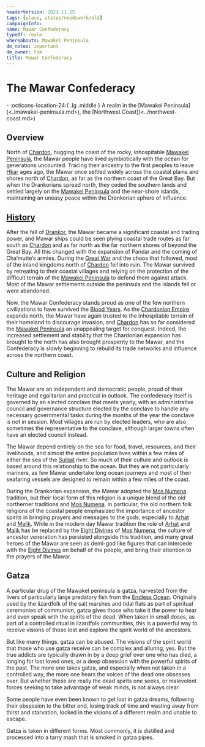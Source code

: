 ```yaml
---
headerVersion: 2023.11.25
tags: [place, status/needswork/old]
campaignInfo:
name: Mawar Confederacy
typeOf: realm
whereabouts: Mawakel Peninsula
dm_notes: important
dm_owner: tim
title: Mawar Confederacy
---
```

# The Mawar Confederacy
<div class="grid cards ext-narrow-margin ext-one-column" markdown>
-    :octicons-location-24:{ .lg .middle } A realm in the [Mawakel Peninsula](<./mawakel-peninsula.md>), the [Northwest Coast](<../northwest-coast.md>)  
</div>




## Overview

North of [Chardon](<../../greater-chardon/chardonian-empire/chardon/chardon.md>), hugging the coast of the rocky, inhospitable [Mawakel Peninsula](<./mawakel-peninsula.md>), the Mawar people have lived symbiotically with the ocean for generations uncounted. Tracing their ancestry to the first peoples to leave [Hkar](<../../../history/pre-downfall/hkar.md>) ages ago, the Mawar once settled widely across the coastal plains and shores north of [Chardon](<../../greater-chardon/chardonian-empire/chardon/chardon.md>), as far as the northern coast of the Great Bay. But when the Drankorians spread north, they ceded the southern lands and settled largely on the [Mawakel Peninsula](<./mawakel-peninsula.md>) and the near-shore islands, maintaining an uneasy peace within the Drankorian sphere of influence.
## [History](<../../../history/chronicles-of-the-mawar.md>)

After the fall of [Drankor](<../../../history/drankorian-era/drankorian-empire.md>), the Mawar became a significant coastal and trading power, and Mawar ships could be seen plying coastal trade routes as far south as [Chardon](<../../greater-chardon/chardonian-empire/chardon/chardon.md>) and as far north as the far northern shores of beyond the Great Bay. All this changed with the expansion of Pandar and the coming of Cha’mutte’s armies. During the [Great War](<../../../events/1500s/great-war.md>) and the chaos that followed, most of the inland kingdoms north of [Chardon](<../../greater-chardon/chardonian-empire/chardon/chardon.md>) fell into ruin. The Mawar survived by retreating to their coastal villages and relying on the protection of the difficult terrain of the [Mawakel Peninsula](<./mawakel-peninsula.md>) to defend them against attack. Most of the Mawar settlements outside the peninsula and the islands fell or were abandoned.

Now, the Mawar Confederacy stands proud as one of the few northern civilizations to have survived the [Blood Years](<../../../events/1500s/blood-years.md>). As the [Chardonian Empire](<../../greater-chardon/chardonian-empire/chardonian-empire.md>) expands north, the Mawar have again trusted to the inhospitable terrain of their homeland to discourage invasion, and [Chardon](<../../greater-chardon/chardonian-empire/chardon/chardon.md>) has so far considered the [Mawakel Peninsula](<./mawakel-peninsula.md>) an unappealing target for conquest. Indeed, the increased settlement and stability that the Chardonian expansion has brought to the north has also brought prosperity to the Mawar, and the Confederacy is slowly beginning to rebuild its trade networks and influence across the northern coast.

## Culture and Religion

The Mawar are an independent and democratic people, proud of their heritage and egalitarian and practical in outlook. The confederacy itself is governed by an elected conclave that meets yearly, with an administrative council and governance structure elected by the conclave to handle any necessary governmental tasks during the months of the year the conclave is not in session. Most villages are run by elected leaders, who are also sometimes the representative to the conclave, although larger towns often have an elected council instead. 

The Mawar depend entirely on the sea for food, travel, resources, and their livelihoods, and almost the entire population lives within a few miles of either the sea of the [Sulqat](<../rivers/sulqat.md>) river. So much of their culture and outlook is based around this relationship to the ocean. But they are not particularly mariners, as few Mawar undertake long ocean journeys and most of their seafaring vessels are designed to remain within a few miles of the coast. 

During the Drankorian expansion, the Mawar adopted the [Mos Numena](<../../../gods-and-religions/religions/mos-numena/mos-numena.md>) tradition, but their local form of this religion is a unique blend of the old northerner traditions and [Mos Numena](<../../../gods-and-religions/religions/mos-numena/mos-numena.md>). In particular, the old northern folk religions of the coastal people emphasized the importance of ancestor spirits in bringing prayers and messages to the gods, especially to [Arhat](<../../../gods-and-religions/gods/high-gods/divine-presence.md>) and [Malik](<../../../gods-and-religions/gods/high-gods/divine-presence.md>). While in the modern day Mawar tradition the role of [Arhat](<../../../gods-and-religions/gods/high-gods/divine-presence.md>) and [Malik](<../../../gods-and-religions/gods/high-gods/divine-presence.md>) has be replaced by the [Eight Divines](<../../../gods-and-religions/religions/mos-numena/mos-numena.md>) of [Mos Numena](<../../../gods-and-religions/religions/mos-numena/mos-numena.md>), the culture of ancestor veneration has persisted alongside this tradition, and many great heroes of the Mawar are seen as demi-god like figures that can intercede with the [Eight Divines](<../../../gods-and-religions/religions/mos-numena/mos-numena.md>) on behalf of the people, and bring their attention to the prayers of the Mawar.

## Gatza

A particular drug of the Mawakel peninsula is gatza, harvested from the livers of particularly large predatory fish from the [Endless Ocean](<../../endless-ocean.md>). Originally used by the lizardfolk of the salt marshes and tidal flats as part of spiritual ceremonies of communion, gatza gives those who take it the power to hear and even speak with the spirits of the dead. When taken in small doses, as part of a controlled ritual in lizardfolk communities, this is a powerful way to receive visions of those lost and explore the spirit world of the ancestors. 

But like many things, gatza can be abused. The visions of the spirit world that those who use gatza receive can be complex and alluring, yes. But the true addicts are typically drawn in by a deep grief over one who has died, a longing for lost loved ones, or a deep obsession with the powerful spirits of the past. The more one takes gatza, and especially when not taken in a controlled way, the more one hears the voices of the dead one obsesses over. But whether these are really the dead spirits one seeks, or malevolent forces seeking to take advantage of weak minds, is not always clear. 

Some people have even been known to get lost in gatza dreams, following their obsession to the bitter end, losing track of time and wasting away from thirst and starvation, locked in the visions of a different realm and unable to escape.

Gatza is taken in different forms. Most commonly, it is distilled and processed into a tarry mash that is smoked in gatza pipes.
